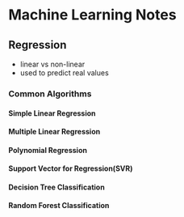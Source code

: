 # Machine Learning Notes

## Regression

- linear vs non-linear
- used to predict real values

### Common Algorithms

#### Simple Linear Regression
#### Multiple Linear Regression
#### Polynomial Regression
#### Support Vector for Regression(SVR)
#### Decision Tree Classification
#### Random Forest Classification